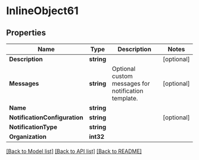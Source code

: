 # InlineObject61

## Properties

Name | Type | Description | Notes
------------ | ------------- | ------------- | -------------
**Description** | **string** |  | [optional] 
**Messages** | **string** | Optional custom messages for notification template. | [optional] 
**Name** | **string** |  | 
**NotificationConfiguration** | **string** |  | [optional] 
**NotificationType** | **string** |  | 
**Organization** | **int32** |  | 

[[Back to Model list]](../README.md#documentation-for-models) [[Back to API list]](../README.md#documentation-for-api-endpoints) [[Back to README]](../README.md)


